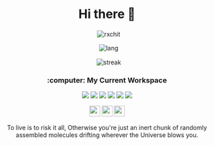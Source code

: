 <div align="center">

<h1 >Hi there 👋</h1>
  
<p>&nbsp;
  <img align="center" src="https://github-readme-stats.vercel.app/api?username=rochit56&show_icons=true&theme=tokyonight&locale=en" alt="rxchit" />
  </p>
  
<!-- <p>&nbsp;<img align="center" src="https://github-profile-summary-cards.vercel.app/api/cards/profile-details?username=rochit56&theme=tokyonight" alt="rxchit" /></p> -->

  <p>&nbsp;
    <img align="center" src="https://github-readme-stats.vercel.app/api/top-langs/?username=rochit56&layout=compact&theme=tokyonight&langs_count=6" alt="lang"/>
  </p>
  
   <p>&nbsp;
     <img align="center" src="https://github-readme-streak-stats.herokuapp.com/?user=rochit56&theme=tokyonight" alt="streak">
  </p>

  <h3> :computer: My Current Workspace</h3>
  <p align='center'>
  <img src='https://img.shields.io/badge/Fedora-294172?style=for-the-badge&logo=fedora&logoColor=white'> 
  <img src='https://img.shields.io/badge/Windows-0078D6?style=for-the-badge&logo=windows&logoColor=white'> 
  <img src='https://img.shields.io/badge/acer%20laptop-83B81A?style=for-the-badge&logo=acer&logoColor=white'> 
  <img src='https://img.shields.io/badge/RAM-16GB-%230071C5.svg?&style=for-the-badge&logoColor=white'> 
  <img src='https://img.shields.io/badge/Intel%20Core_i5_9th-0071C5?style=for-the-badge&logo=intel&logoColor=white'> 
  <img src='https://img.shields.io/badge/NVIDIA-GTX1050ti-76B900?style=for-the-badge&logo=nvidia&logoColor=white'> 
  </p>
  
  <p  align='center'>
  <img src="https://img.icons8.com/plasticine/100/000000/rick-sanchez.png" width=25 />
  <img src="https://img.icons8.com/plasticine/100/000000/rick-sanchez.png" width=25 />
  <img src="https://img.icons8.com/plasticine/100/000000/rick-sanchez.png" width=25 />
  </p>
<p>

To live is to risk it all, Otherwise you're just an inert chunk of randomly assembled molecules drifting wherever the Universe blows you.

</p>

</div>
